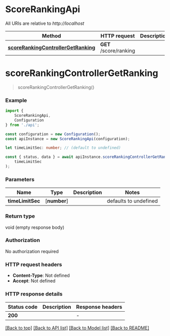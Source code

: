# ScoreRankingApi

All URIs are relative to *http://localhost*

|Method | HTTP request | Description|
|------------- | ------------- | -------------|
|[**scoreRankingControllerGetRanking**](#scorerankingcontrollergetranking) | **GET** /score/ranking | |

# **scoreRankingControllerGetRanking**
> scoreRankingControllerGetRanking()


### Example

```typescript
import {
    ScoreRankingApi,
    Configuration
} from './api';

const configuration = new Configuration();
const apiInstance = new ScoreRankingApi(configuration);

let timeLimitSec: number; // (default to undefined)

const { status, data } = await apiInstance.scoreRankingControllerGetRanking(
    timeLimitSec
);
```

### Parameters

|Name | Type | Description  | Notes|
|------------- | ------------- | ------------- | -------------|
| **timeLimitSec** | [**number**] |  | defaults to undefined|


### Return type

void (empty response body)

### Authorization

No authorization required

### HTTP request headers

 - **Content-Type**: Not defined
 - **Accept**: Not defined


### HTTP response details
| Status code | Description | Response headers |
|-------------|-------------|------------------|
|**200** |  |  -  |

[[Back to top]](#) [[Back to API list]](../README.md#documentation-for-api-endpoints) [[Back to Model list]](../README.md#documentation-for-models) [[Back to README]](../README.md)

